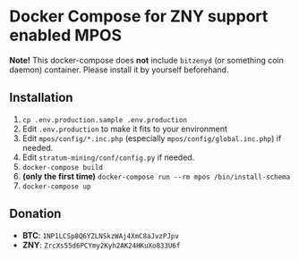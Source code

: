 Docker Compose for ZNY support enabled MPOS
===========================================

**Note!** This docker-compose does **not** include `bitzenyd` (or something coin daemon) container. Please install it by yourself beforehand.

Installation
------------
1. `cp .env.production.sample .env.production`
2. Edit `.env.production` to make it fits to your environment
3. Edit `mpos/config/*.inc.php` (especially `mpos/config/global.inc.php`) if needed.
4. Edit `stratum-mining/conf/config.py` if needed.
5. `docker-compose build`
6. **(only the first time)** `docker-compose run --rm mpos /bin/install-schema`
7. `docker-compose up`

Donation
--------

- **BTC**: `1NP1LCSp8Q6YZLNSkzWAj4XmC8aJvzPJpv`
- **ZNY**: `ZrcXs55d6PCYmy2Kyh2AK24HKuXo833U6f`
